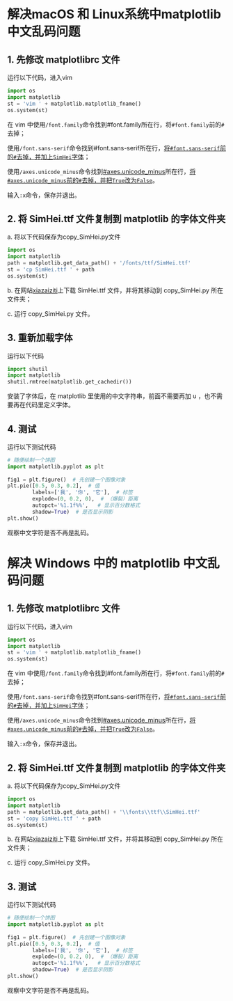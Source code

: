 # 解决macOS 和 Linux系统中matplotlib 中文乱码问题

## 1. 先修改 matplotlibrc 文件

运行以下代码，进入vim   
```python
import os
import matplotlib
st = 'vim ' + matplotlib.matplotlib_fname()
os.system(st)
```
   
在 vim 中使用`/font.family`命令找到#font.family所在行，将`#font.family`前的`#`去掉；

使用`/font.sans-serif`命令找到#font.sans-serif所在行，[将`#font.sans-serif`前的`#`去掉，并加上`SimHei`字体](https://cdn.jsdelivr.net/gh/hustquick/figures@master/uPic/R8dkS7.png)；

使用`/axes.unicode_minus`命令找到[#axes.unicode_minus](https://cdn.jsdelivr.net/gh/hustquick/figures@master/uPic/4wvvQf.png)所在行，[将`#axes.unicode_minus`前的`#`去掉，并把`True`改为`False`](https://cdn.jsdelivr.net/gh/hustquick/figures@master/uPic/ndCghW.png)。

输入`:x`命令，保存并退出。

## 2. 将 SimHei.ttf 文件复制到 matplotlib 的字体文件夹

a. 将以下代码保存为copy_SimHei.py文件
   
```python
import os
import matplotlib
path = matplotlib.get_data_path() + '/fonts/ttf/SimHei.ttf'
st = 'cp SimHei.ttf ' + path
os.system(st)
```
 
b. 在网站[xiazaiziti](http://www.xiazaiziti.com/210356.html)上下载 SimHei.ttf 文件，并将其移动到 copy_SimHei.py 所在文件夹；
      
c. 运行 copy_SimHei.py 文件。
   
## 3. 重新加载字体

运行以下代码
   
```python
import shutil
import matplotlib
shutil.rmtree(matplotlib.get_cachedir())  
```
安装了字体后，在 matplotlib 里使用的中文字符串，前面不需要再加 u ，也不需要再在代码里定义字体。​   

## 4. 测试

运行以下测试代码

```python
# 随便绘制一个饼图
import matplotlib.pyplot as plt
 
fig1 = plt.figure()  # 先创建一个图像对象
plt.pie([0.5, 0.3, 0.2],  # 值
        labels=['我', '你', '它'],  # 标签
        explode=(0, 0.2, 0),  # （爆裂）距离
        autopct='%1.1f%%',   # 显示百分数格式
        shadow=True)  # 是否显示阴影
plt.show()
```

观察中文字符是否不再是乱码。

# 解决 Windows 中的 matplotlib 中文乱码问题

## 1. 先修改 matplotlibrc 文件

运行以下代码，进入vim   
```python
import os
import matplotlib
st = 'vim ' + matplotlib.matplotlib_fname()
os.system(st)
```
   
在 vim 中使用`/font.family`命令找到#font.family所在行，将`#font.family`前的`#`去掉；

使用`/font.sans-serif`命令找到#font.sans-serif所在行，[将`#font.sans-serif`前的`#`去掉，并加上`SimHei`字体](https://cdn.jsdelivr.net/gh/hustquick/figures@master/uPic/R8dkS7.png)；

使用`/axes.unicode_minus`命令找到[#axes.unicode_minus](https://cdn.jsdelivr.net/gh/hustquick/figures@master/uPic/4wvvQf.png)所在行，[将`#axes.unicode_minus`前的`#`去掉，并把`True`改为`False`](https://cdn.jsdelivr.net/gh/hustquick/figures@master/uPic/ndCghW.png)。

输入`:x`命令，保存并退出。

## 2. 将 SimHei.ttf 文件复制到 matplotlib 的字体文件夹

a. 将以下代码保存为copy_SimHei.py文件
   
```python
import os
import matplotlib
path = matplotlib.get_data_path() + '\\fonts\\ttf\\SimHei.ttf'
st = 'copy SimHei.ttf ' + path
os.system(st)
```
b. 在网站[xiazaiziti](http://www.xiazaiziti.com/210356.html)上下载 SimHei.ttf 文件，并将其移动到 copy_SimHei.py 所在文件夹；
    
c. 运行 copy_SimHei.py 文件。

## 3. 测试

运行以下测试代码

```python
# 随便绘制一个饼图
import matplotlib.pyplot as plt
 
fig1 = plt.figure()  # 先创建一个图像对象
plt.pie([0.5, 0.3, 0.2],  # 值
        labels=['我', '你', '它'],  # 标签
        explode=(0, 0.2, 0),  # （爆裂）距离
        autopct='%1.1f%%',   # 显示百分数格式
        shadow=True)  # 是否显示阴影
plt.show()
```

观察中文字符是否不再是乱码。
